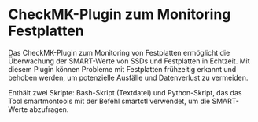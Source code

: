 # CheckMK-Plugin zum Monitoring Festplatten

Das CheckMK-Plugin zum Monitoring von Festplatten ermöglicht die Überwachung der SMART-Werte von SSDs und Festplatten in Echtzeit. Mit diesem Plugin können Probleme mit Festplatten frühzeitig erkannt und behoben werden, um potenzielle Ausfälle und Datenverlust zu vermeiden.

Enthält zwei Skripte: Bash-Skript (Textdatei) und Python-Skript, das das Tool smartmontools mit der Befehl smartctl verwendet, um die SMART-Werte abzufragen.
